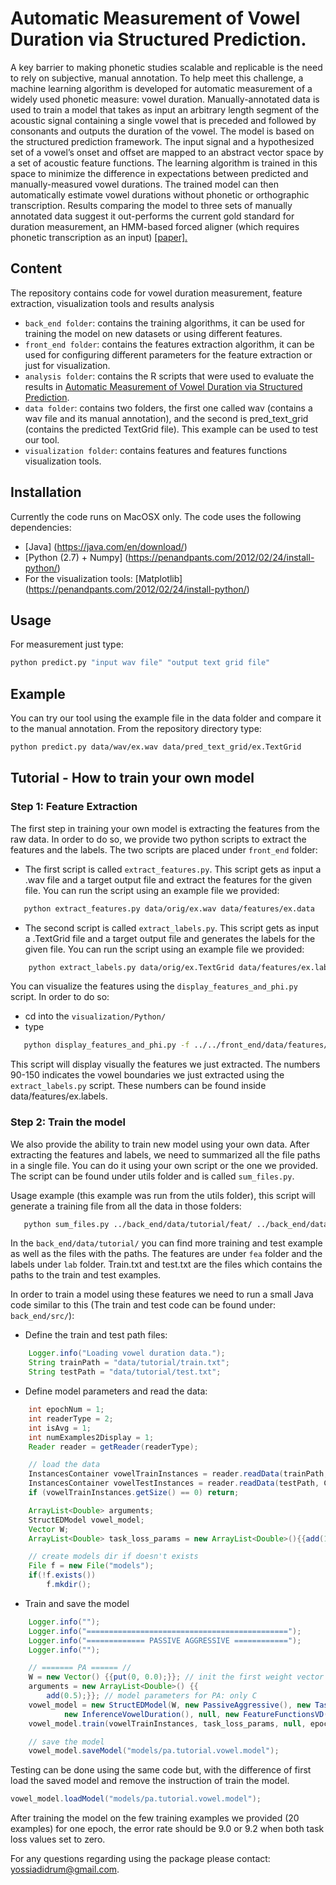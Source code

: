 # Automatic Measurement of Vowel Duration via Structured Prediction.
A key barrier to making phonetic studies scalable and replicable is the need to rely on subjective, manual annotation. To help meet this challenge, a machine learning algorithm is developed for automatic measurement of a widely used phonetic measure: vowel duration. Manually-annotated data is used to train a model that takes as input an arbitrary length segment of the acoustic signal containing a single vowel that is preceded and followed by consonants and outputs the duration of the vowel. The model is based on the structured prediction framework. The input signal and a hypothesized set of a vowel’s onset and offset are mapped to an abstract vector space by a set of acoustic feature functions. The learning algorithm is trained in this space to minimize the difference in expectations between predicted and manually-measured vowel durations. The trained model can then automatically estimate vowel durations without phonetic or orthographic transcription. Results comparing the model to three sets of manually annotated data suggest it out-performs the current gold standard for duration measurement, an HMM-based forced aligner (which requires phonetic transcription as an input) [[paper].](http://asa.scitation.org/doi/abs/10.1121/1.4972527)

## Content
The repository contains code for vowel duration measurement, feature extraction, visualization tools and results analysis
 - `back_end folder`: contains the training algorithms, it can be used for training the model on new datasets or using different features.
 - `front_end folder`: contains the features extraction algorithm, it can be used for configuring different parameters for the feature extraction or just for visualization.
 - `analysis folder`: contains the R scripts that were used to evaluate the results in [Automatic Measurement of Vowel Duration via Structured Prediction](https://arxiv.org/pdf/1610.08166v1.pdf).
 - `data folder`: contains two folders, the first one called wav (contains a wav file and its manual annotation), and the second is pred_text_grid (contains the predicted TextGrid file). This example can be used to test our tool.
 - `visualization folder`: contains features and features functions visualization tools.

## Installation
Currently the code runs on MacOSX only.
The code uses the following dependencies:
 - [Java] (https://java.com/en/download/)
 - [Python (2.7) + Numpy] (https://penandpants.com/2012/02/24/install-python/)
 - For the visualization tools: [Matplotlib] (https://penandpants.com/2012/02/24/install-python/)
 
## Usage
For measurement just type: 
```bash
python predict.py "input wav file" "output text grid file"
```

## Example
You can try our tool using the example file in the data folder and compare it to the manual annotation.
From the repository directory type: 
```bash
python predict.py data/wav/ex.wav data/pred_text_grid/ex.TextGrid
```

## Tutorial - How to train your own model
### Step 1: Feature Extraction
The first step in training your own model is extracting the features from the raw data. In order to do so, we provide two python scripts to extract the features and the labels.
The two scripts are placed under `front_end` folder:
 - The first script is called `extract_features.py`. This script gets as input a .wav file and a target output file and extract the features for the given file. You can run the script using an example file we provided: 

 ```bash
	python extract_features.py data/orig/ex.wav data/features/ex.data
```

 - The second script is called `extract_labels.py`. This script gets as input a .TextGrid file and a target output file and generates the labels for the given file. You can run the script using an example file we provided:

```bash
	python extract_labels.py data/orig/ex.TextGrid data/features/ex.labels
```

You can visualize the features using the `display_features_and_phi.py` script. 
In order to do so:
 - cd into the `visualization/Python/`
 - type 

 ```bash
	python display_features_and_phi.py -f ../../front_end/data/features/ex.data -l 90-150 -p 0-0
 ```

This script will display visually the features we just extracted. The numbers 90-150 indicates the vowel boundaries we just extracted using the `extract_labels.py` script. These numbers can be found inside data/features/ex.labels.

### Step 2: Train the model
We also provide the ability to train new model using your own data. After extracting the features and labels, we need to summarized all the file paths in a single file.
You can do it using your own script or the one we provided. The script can be found under utils folder and is called `sum_files.py`. 

Usage example (this example was run from the utils folder), this script will generate a training file from all the data in those folders: 

 ```bash
	python sum_files.py ../back_end/data/tutorial/feat/ ../back_end/data/tutorial/lab/ all.txt
 ```


In the `back_end/data/tutorial/` you can find more training and test example as well as the files with the paths. The features are under `fea` folder and the labels under `lab` folder. Train.txt and test.txt are the files which contains the paths to the train and test examples.

In order to train a model using these features we need to run a small Java code similar to this (The train and test code can be found under: `back_end/src/`):
 - Define the train and test path files:
```java
    Logger.info("Loading vowel duration data.");
    String trainPath = "data/tutorial/train.txt";
    String testPath = "data/tutorial/test.txt";
```
 -  Define model parameters and read the data:
```java
    int epochNum = 1;
    int readerType = 2;
    int isAvg = 1;
    int numExamples2Display = 1;
    Reader reader = getReader(readerType);

    // load the data
    InstancesContainer vowelTrainInstances = reader.readData(trainPath, Consts.SPACE, Consts.COLON_SPLITTER);
    InstancesContainer vowelTestInstances = reader.readData(testPath, Consts.SPACE, Consts.COLON_SPLITTER);
    if (vowelTrainInstances.getSize() == 0) return;

    ArrayList<Double> arguments;
    StructEDModel vowel_model;
    Vector W;
    ArrayList<Double> task_loss_params = new ArrayList<Double>(){{add(1.0);add(2.0);}}; // task loss parameters

    // create models dir if doesn't exists
    File f = new File("models");
    if(!f.exists())
        f.mkdir();
```
 -  Train and save the model
```java
    Logger.info("");
    Logger.info("=============================================");
    Logger.info("============= PASSIVE AGGRESSIVE ============");
    Logger.info("");

    // ======= PA ====== //
    W = new Vector() {{put(0, 0.0);}}; // init the first weight vector
    arguments = new ArrayList<Double>() {{
        add(0.5);}}; // model parameters for PA: only C
    vowel_model = new StructEDModel(W, new PassiveAggressive(), new TaskLossVowelDuration(),
            new InferenceVowelDuration(), null, new FeatureFunctionsVD(), arguments); // create the model
    vowel_model.train(vowelTrainInstances, task_loss_params, null, epochNum, isAvg, true); // train

    // save the model
    vowel_model.saveModel("models/pa.tutorial.vowel.model");
```
Testing can be done using the same code but, with the difference of first load the saved model and remove the instruction of train the model.

```java
vowel_model.loadModel("models/pa.tutorial.vowel.model");
```

After training the model on the few training examples we provided (20 examples) for one epoch, the error rate should be 9.0 or 9.2 when both task loss values set to zero.

For any questions regarding using the package please contact: yossiadidrum@gmail.com.

